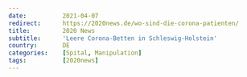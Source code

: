 ```yaml
---
date:          2021-04-07
redirect:      https://2020news.de/wo-sind-die-corona-patienten/
title:         2020 News
subtitle:      'Leere Corona-Betten in Schleswig-Holstein'
country:       DE
categories:    [Spital, Manipulation]
tags:          [2020news]
---
```

